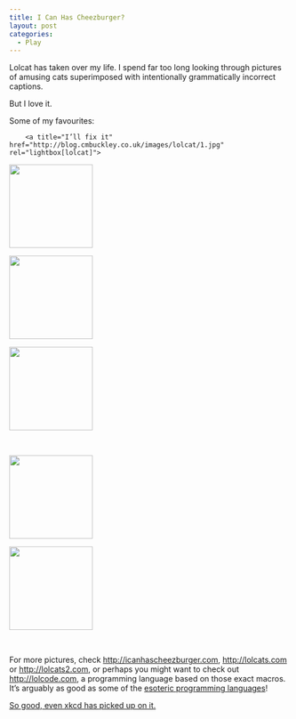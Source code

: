```yaml
---
title: I Can Has Cheezburger?
layout: post
categories:
  - Play
---
```

Lolcat has taken over my life. I spend far too long looking through pictures of amusing cats superimposed with intentionally grammatically incorrect captions.

But I love it.

Some of my favourites:


		
		<a title="I’ll fix it" href="http://blog.cmbuckley.co.uk/images/lolcat/1.jpg" rel="lightbox[lolcat]"> 

<div id='gallery-2' class='gallery galleryid-40 gallery-columns-3 gallery-size-thumbnail'>
  <dl class='gallery-item'>
    <dt class='gallery-icon landscape'>
      <a href='http://cmbuckley.co.uk/blog/2007/06/13/i-can-has-cheezburger/attachment/1/'><img width="150" height="150" src="https://cmbuckley.co.uk/files/2007/06/1-150x150.jpg" class="attachment-thumbnail size-thumbnail" alt="" srcset="https://cmbuckley.co.uk/files/2007/06/1-150x150.jpg 150w, https://cmbuckley.co.uk/files/2007/06/1-75x75.jpg 75w, https://cmbuckley.co.uk/files/2007/06/1-100x100.jpg 100w" sizes="(max-width: 150px) 100vw, 150px" /></a>
    </dt>
  </dl>
  
  <dl class='gallery-item'>
    <dt class='gallery-icon landscape'>
      <a href='http://cmbuckley.co.uk/blog/2007/06/13/i-can-has-cheezburger/attachment/2/'><img width="150" height="150" src="https://cmbuckley.co.uk/files/2007/06/2-150x150.jpg" class="attachment-thumbnail size-thumbnail" alt="" srcset="https://cmbuckley.co.uk/files/2007/06/2-150x150.jpg 150w, https://cmbuckley.co.uk/files/2007/06/2-75x75.jpg 75w, https://cmbuckley.co.uk/files/2007/06/2-100x100.jpg 100w" sizes="(max-width: 150px) 100vw, 150px" /></a>
    </dt>
  </dl>
  
  <dl class='gallery-item'>
    <dt class='gallery-icon portrait'>
      <a href='http://cmbuckley.co.uk/blog/2007/06/13/i-can-has-cheezburger/attachment/3/'><img width="150" height="150" src="https://cmbuckley.co.uk/files/2007/06/3-150x150.jpg" class="attachment-thumbnail size-thumbnail" alt="" srcset="https://cmbuckley.co.uk/files/2007/06/3-150x150.jpg 150w, https://cmbuckley.co.uk/files/2007/06/3-75x75.jpg 75w, https://cmbuckley.co.uk/files/2007/06/3-100x100.jpg 100w" sizes="(max-width: 150px) 100vw, 150px" /></a>
    </dt>
  </dl>
  
  <br style="clear: both" />
  
  <dl class='gallery-item'>
    <dt class='gallery-icon landscape'>
      <a href='http://cmbuckley.co.uk/blog/2007/06/13/i-can-has-cheezburger/attachment/4/'><img width="150" height="150" src="https://cmbuckley.co.uk/files/2007/06/4-150x150.jpg" class="attachment-thumbnail size-thumbnail" alt="" srcset="https://cmbuckley.co.uk/files/2007/06/4-150x150.jpg 150w, https://cmbuckley.co.uk/files/2007/06/4-75x75.jpg 75w, https://cmbuckley.co.uk/files/2007/06/4-100x100.jpg 100w" sizes="(max-width: 150px) 100vw, 150px" /></a>
    </dt>
  </dl>
  
  <dl class='gallery-item'>
    <dt class='gallery-icon landscape'>
      <a href='http://cmbuckley.co.uk/blog/2007/06/13/i-can-has-cheezburger/attachment/5/'><img width="150" height="150" src="https://cmbuckley.co.uk/files/2007/06/5-150x150.jpg" class="attachment-thumbnail size-thumbnail" alt="" srcset="https://cmbuckley.co.uk/files/2007/06/5-150x150.jpg 150w, https://cmbuckley.co.uk/files/2007/06/5-300x300.jpg 300w, https://cmbuckley.co.uk/files/2007/06/5-75x75.jpg 75w, https://cmbuckley.co.uk/files/2007/06/5-100x100.jpg 100w, https://cmbuckley.co.uk/files/2007/06/5.jpg 500w" sizes="(max-width: 150px) 100vw, 150px" /></a>
    </dt>
  </dl>
  
  <br style='clear: both' />
</div></p> 

<p>
  </a>
</p>

<p>
  For more pictures, check <a href="http://icanhascheezburger.com">http://icanhascheezburger.com</a>, <a href="http://lolcats.com">http://lolcats.com</a> or <a href="http://lolcats2.com">http://lolcats2.com</a>, or perhaps you might want to check out <a href="http://lolcode.com">http://lolcode.com</a>, a programming language based on those exact macros. It’s arguably as good as some of the <a href="http://en.wikipedia.org/wiki/Esoteric_programming_language">esoteric programming languages</a>!
</p>

<p>
  <ins datetime="2007-06-14T13:31:12+00:00">So good, even <a href="http://xkcd.com">xkcd</a> has <a href="http://xkcd.com/c262.html">picked up on it</a>.</ins>
</p>